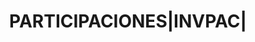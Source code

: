 ---
layout: asset
title: PARTICIPACIONES|INVPAC|                                     
isin: LU1775982249
---